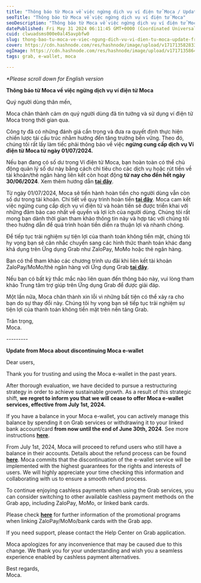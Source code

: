 ```yaml
---
title: "Thông báo từ Moca về việc ngừng dịch vụ ví điện tử Moca / Update from Moca about discontinuing Moca e-wallet"
seoTitle: "Thông báo từ Moca về việc ngừng dịch vụ ví điện tử Moca"
seoDescription: "Thông báo từ Moca về việc ngừng dịch vụ ví điện tử Moca / Update from Moca about discontinuing Moca e-wallet"
datePublished: Fri May 31 2024 06:11:45 GMT+0000 (Coordinated Universal Time)
cuid: clwuadsms000e0al45avpbfw0
slug: thong-bao-tu-moca-ve-viec-ngung-dich-vu-vi-dien-tu-moca-update-from-moca-about-discontinuing-moca-e-wallet
cover: https://cdn.hashnode.com/res/hashnode/image/upload/v1717135828332/5330f2bd-74f3-4ccc-932a-f77a39699979.jpeg
ogImage: https://cdn.hashnode.com/res/hashnode/image/upload/v1717135864474/b1095bfe-b3f8-44dc-b90b-ad2964d615db.jpeg
tags: grab, e-wallet, moca

---
```


*\*Please scroll down for English version*

**Thông báo từ Moca về việc ngừng dịch vụ ví điện tử Moca**

  
Quý người dùng thân mến,  
  
Moca chân thành cảm ơn quý người dùng đã tin tưởng và sử dụng ví điện tử Moca trong thời gian qua.  
  
Công ty đã có những đánh giá cẩn trọng và đưa ra quyết định thực hiện chiến lược tái cấu trúc nhằm hướng đến tăng trưởng bền vững. Theo đó, chúng tôi rất lấy làm tiếc phải thông báo về việc **ngừng cung cấp dịch vụ Ví điện từ Moca từ ngày 01/07/2024.**  
  
Nếu bạn đang có số dư trong Ví điện tử Moca, bạn hoàn toàn có thể chủ động quản lý số dư này bằng cách chi tiêu cho các dịch vụ hoặc rút tiền về tài khoản/thẻ ngân hàng liên kết còn hoạt động **từ nay cho đến hết ngày 30/06/2024**. Xem thêm hướng dẫn [**tại đây**](https://v2dc3pjr.r.us-east-1.awstrack.me/L0/https:%2F%2Fhelp.grab.com%2Fpassenger%2Fvi-vn%2F115009014787-L%25C3%25A0m-th%25E1%25BA%25BF-n%25C3%25A0o-%25C4%2591%25E1%25BB%2583-r%25C3%25BAt-ti%25E1%25BB%2581n-t%25E1%25BB%25AB-V%25C3%25AD-%25C4%2591i%25E1%25BB%2587n-t%25E1%25BB%25AD-Moca-tr%25C3%25AAn-%25E1%25BB%25A9ng-d%25E1%25BB%25A5ng-Grab-v%25E1%25BB%2581-ng%25C3%25A2n-h%25C3%25A0ng/1/0100018fcd42ec35-12ad447d-6faa-4d5d-9f84-0120eeeab7bd-000000/mxM6KDwZCNZI4qYqQM5Url3GFBs=376).  
  
Từ ngày 01/07/2024, Moca sẽ tiến hành hoàn tiền cho người dùng vẫn còn số dư trong tài khoản. Chi tiết về quy trình hoàn tiền [**tại đây**](https://v2dc3pjr.r.us-east-1.awstrack.me/L0/https:%2F%2Fhelp.grab.com%2Fpassenger%2Fvi-vn%2F360045271472/1/0100018fcd42ec35-12ad447d-6faa-4d5d-9f84-0120eeeab7bd-000000/9iEIGjPfTFaoFQZZ2bno-ldy75c=376). Moca cam kết việc ngừng cung cấp dịch vụ ví điện tử và hoàn tiền sẽ được triển khai với những đảm bảo cao nhất về quyền và lợi ích của người dùng. Chúng tôi rất mong bạn dành thời gian tham khảo thông tin này và hợp tác với chúng tôi theo hướng dẫn để quá trình hoàn tiền diễn ra thuận lợi và nhanh chóng.  
  
Để tiếp tục trải nghiệm sự tiện lợi của thanh toán không tiền mặt, chúng tôi hy vọng bạn sẽ cân nhắc chuyển sang các hình thức thanh toán khác đang khả dụng trên Ứng dụng Grab như ZaloPay, MoMo hoặc thẻ ngân hàng.  
  
Bạn có thể tham khảo các chương trình ưu đãi khi liên kết tài khoản ZaloPay/MoMo/thẻ ngân hàng với Ứng dụng Grab [**tại đây**](https://v2dc3pjr.r.us-east-1.awstrack.me/L0/https:%2F%2Fwww.grab.com%2Fvn%2Fblog%2Fgrabcashless%2F/1/0100018fcd42ec35-12ad447d-6faa-4d5d-9f84-0120eeeab7bd-000000/9fxubXkEgbt4QY75gAqeg9tfHc8=376).  
  
Nếu bạn có bất kỳ thắc mắc nào liên quan đến thông báo này, vui lòng tham khảo Trung tâm trợ giúp trên Ứng dụng Grab để được giải đáp.  
  
Một lần nữa, Moca chân thành xin lỗi vì những bất tiện có thể xảy ra cho bạn do sự thay đổi này. Chúng tôi hy vọng bạn sẽ tiếp tục trải nghiệm sự tiện lợi của thanh toán không tiền mặt trên nền tảng Grab.  
  
Trân trọng,  
Moca.  
  
\---------

**Update from Moca about discontinuing Moca e-wallet**

  
Dear users,  
  
Thank you for trusting and using the Moca e-wallet in the past years.  
  
After thorough evaluation, we have decided to pursue a restructuring strategy in order to achieve sustainable growth. As a result of this strategic shift, **we regret to inform you that we will cease to offer Moca e-wallet services, effective from July 1st, 2024.**  
  
If you have a balance in your Moca e-wallet, you can actively manage this balance by spending it on Grab services or withdrawing it to your linked bank account/card **from now until the end of June 30th, 2024**. See more instructions [**here**](https://v2dc3pjr.r.us-east-1.awstrack.me/L0/https:%2F%2Fhelp.grab.com%2Fpassenger%2Fen-vn%2F115009014787-L%25C3%25A0m-th%25E1%25BA%25BF-n%25C3%25A0o-%25C4%2591%25E1%25BB%2583-r%25C3%25BAt-ti%25E1%25BB%2581n-t%25E1%25BB%25AB-V%25C3%25AD-%25C4%2591i%25E1%25BB%2587n-t%25E1%25BB%25AD-Moca-tr%25C3%25AAn-%25E1%25BB%25A9ng-d%25E1%25BB%25A5ng-Grab-v%25E1%25BB%2581-ng%25C3%25A2n-h%25C3%25A0ng/1/0100018fcd42ec35-12ad447d-6faa-4d5d-9f84-0120eeeab7bd-000000/-2_njcUi3WmjrS-caUqV6p0JLLg=376).  
  
From July 1st, 2024, Moca will proceed to refund users who still have a balance in their accounts. Details about the refund process can be found [**here**](https://v2dc3pjr.r.us-east-1.awstrack.me/L0/https:%2F%2Fhelp.grab.com%2Fpassenger%2Fen-vn%2F360045271472/1/0100018fcd42ec35-12ad447d-6faa-4d5d-9f84-0120eeeab7bd-000000/1UUXI9HEPajjyj8fMfGWQILdMq8=376). Moca commits that the discontinuation of the e-wallet service will be implemented with the highest guarantees for the rights and interests of users. We will highly appreciate your time checking this information and collaborating with us to ensure a smooth refund process.  
  
To continue enjoying cashless payments when using the Grab services, you can consider switching to other available cashless payment methods on the Grab app, including ZaloPay, MoMo, or linked bank cards.  
  
Please check [**here**](https://v2dc3pjr.r.us-east-1.awstrack.me/L0/https:%2F%2Fwww.grab.com%2Fvn%2Fblog%2Fgrabcashless%2F/2/0100018fcd42ec35-12ad447d-6faa-4d5d-9f84-0120eeeab7bd-000000/pPuL0Jtn64nB4jg-1I5mNZNocmI=376) for further information of the promotional programs when linking ZaloPay/MoMo/bank cards with the Grab app.  
  
If you need support, please contact the Help Center on Grab application.  
  
Moca apologizes for any inconvenience that may be caused due to this change. We thank you for your understanding and wish you a seamless experience enabled by cashless payment alternatives.  
  
Best regards,  
Moca.